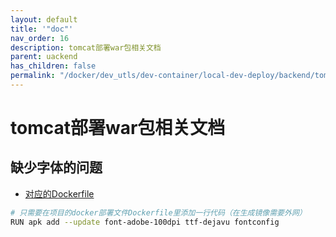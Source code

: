 ```yaml
---
layout: default
title: '"doc"'
nav_order: 16
description: tomcat部署war包相关文档
parent: uackend
has_children: false
permalink: "/docker/dev_utls/dev-container/local-dev-deploy/backend/tomcat-war/tomcat-war/"
---
```


# tomcat部署war包相关文档

## 缺少字体的问题

- [对应的Dockerfile](./has-font/Dockerfile)

```bash
# 只需要在项目的docker部署文件Dockerfile里添加一行代码（在生成镜像需要外网）
RUN apk add --update font-adobe-100dpi ttf-dejavu fontconfig
```
